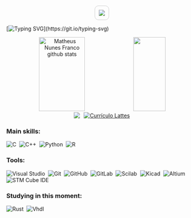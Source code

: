 
<div align="right" style="display: flex; justify-content: center; gap: 10px;">
  <img src="https://komarev.com/ghpvc/?username=matheuzxc&color=6495ED" style="border: 1px solid #ccc; padding: 10px; border-radius: 10px;" />
</div>

[![Typing SVG](https://readme-typing-svg.herokuapp.com/?color=FFFFFF&size=35&center=true&vCenter=true&width=1000&lines=Hello,+my+name+is+Matheus+Nunes+Franco;I'm+25+years+old;I+am+from+Joinville,+SC;I+study+Mechatronic+Engineering+at+UFSC;Be+Welcome!)](https://git.io/typing-svg) 

<div align="center">  
  <img width="49%" height="195px" src="https://github-readme-stats.vercel.app/api?username=matheuzxc&show_icons=true&count_private=true&hide_border=true&title_color=FFFFFF&icon_color=FFFFFF&text_color=FFFFFF&bg_color=0d1117" alt=" Matheus Nunes Franco github stats" /> 
  <img width="41%" height="195px" src="https://github-readme-stats.vercel.app/api/top-langs/?username=matheuzxc&layout=compact&hide_border=true&title_color=FFFFFF&text_color=FFFFFF&bg_color=0d1117" />
</div>


<div align="center" style="display: flex; justify-content: center; gap: 10px;">
  <a href="https://www.linkedin.com/in/matheus-nunes-franco-60391823/" target="_blank">
    <img src="https://img.shields.io/badge/-Linkedin-%230077B5?style=for-the-badge&logo=linkedin&logoColor=white" />
  </a>

  <a href="http://lattes.cnpq.br/8398674236419271" target="_blank">
    <img src="https://img.shields.io/badge/-Lattes-%230077B5?style=for-the-badge&logo=read-the-docs&logoColor=white" alt="Currículo Lattes">
  </a>
</div>


### Main skills:
![C](https://img.shields.io/badge/-C-0D1117?style=for-the-badge&logo=c&labelColor=0D1117&textColor=0D1117)&nbsp;
![C++](https://img.shields.io/badge/-C++-0D1117?style=for-the-badge&logo=cplusplus&labelColor=0D1117)&nbsp;
![Python](https://img.shields.io/badge/-Python-0D1117?style=for-the-badge&logo=python&labelColor=0D1117&textColor=0D1117)&nbsp;
![R](https://img.shields.io/badge/-R-0D1117?style=for-the-badge&logo=r&logoColor=purple&labelColor=0D1117)&nbsp; 
 
### Tools:
![Visual Studio](https://img.shields.io/badge/-Visual%20Studio-0D1117?style=for-the-badge&logo=visual-studio&logoColor=C8A2C8&labelColor=0D1117)&nbsp;
![Git](https://img.shields.io/badge/-Git-0D1117?style=for-the-badge&logo=git&labelColor=0D1117)&nbsp;
![GitHub](https://img.shields.io/badge/-GitHub-0D1117?style=for-the-badge&logo=github&labelColor=0D1117)&nbsp;
![GitLab](https://img.shields.io/badge/-GitLab-0D1117?style=for-the-badge&logo=gitlab&labelColor=0D1117)&nbsp;
![Scilab](https://img.shields.io/badge/-Scilab-0D1117?style=for-the-badge&logo=scilab&labelColor=0D1117)&nbsp;
![Kicad](https://img.shields.io/badge/-Kicad-0D1117?style=for-the-badge&logo=kicad&labelColor=0D1117)&nbsp;
![Altium](https://img.shields.io/badge/-Altium-0D1117?style=for-the-badge&logo=altiumdesigner&labelColor=0D1117)&nbsp;
![STM Cube IDE](https://img.shields.io/badge/-STM%20Cube%20IDE-0D1117?style=for-the-badge&logo=stmicroelectronics&labelColor=0D1117)&nbsp;
 
### Studying in this moment:
![Rust](https://img.shields.io/badge/-Rust-0D1117?style=for-the-badge&logo=rust&labelColor=0D1117&textColor=0D1117)&nbsp;
![Vhdl](https://img.shields.io/badge/-Vhdl-0D1117?style=for-the-badge&logorust=&labelColor=0D1117&textColor=0D1117)&nbsp;







